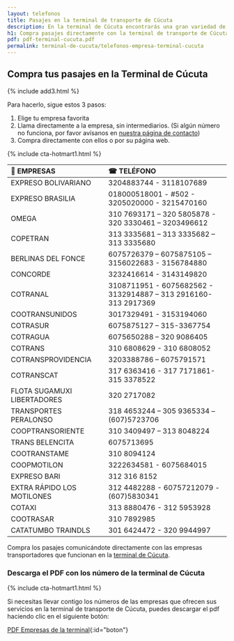 ```yaml
---
layout: telefonos
title: Pasajes en la terminal de transporte de Cúcuta
description: En la terminal de Cúcuta encontrarás una gran variedad de empresas que ofrecen diferentes opciones y tarifas. Elige la que mejor se adapte a tus necesidades.
h1: Compra pasajes directamente con la terminal de transporte de Cúcuta
pdf: pdf-terminal-cucuta.pdf
permalink: terminal-de-cucuta/telefonos-empresa-terminal-cucuta
---
```

## Compra tus pasajes en la Terminal de Cúcuta

{% include add3.html %}

Para hacerlo, sigue estos 3 pasos:

1. Elige tu empresa favorita
2. Llama directamente a la empresa, sin intermediarios. (Si algún número no funciona, por favor avísanos en [nuestra página de contacto]({{'contacto'|relative_url}}))
3. Compra directamente con ellos o por su página web.

{% include cta-hotmart1.html %}

|🚌 EMPRESAS | ☎ TELÉFONO |
| :--- | :--- |
| EXPRESO BOLIVARIANO | 3204883744 - 3118107689 |
| EXPRESO BRASILIA | 018000518001 - #502 - 3205020000 - 3215470160 |
| OMEGA | 310 7693171 – 320 5805878 - 320 3330461 – 3203496612 |
| COPETRAN | 313 3335681 – 313 3335682 – 313 3335680 |
| BERLINAS DEL FONCE | 6075726379 – 6075875105 – 3156022683 - 3156784880 |
| CONCORDE | 3232416614 - 3143149820 |
| COTRANAL | 3108711951 - 6075682562 - 3132914887 – 313 2916160- 313 2917369 |
| COOTRANSUNIDOS | 3017329491 - 3153194060 |
| COTRASUR | 6075875127 – 315-3367754 |
| COTRAGUA | 6075650288 – 320 9086405 |
| COTRANS | 310 6808629 - 310 6808052 |
| COTRANSPROVIDENCIA | 3203388786 – 6075791571 |
| COTRANSCAT | 317 6363416 - 317 7171861- 315 3378522 |
| FLOTA SUGAMUXI LIBERTADORES | 320 2717082 |
| TRANSPORTES PERALONSO | 318 4653244 – 305 9365334 – (607)5723706 |
| COOPTRANSORIENTE | 310 3409497 – 313 8048224 |
| TRANS BELENCITA | 6075713695 |
| COOTRANSTAME | 310 8094124 |
| COOPMOTILON | 3222634581 - 6075684015 |
| EXPRESO BARI | 312 316 8152 |
| EXTRA RÁPIDO LOS MOTILONES | 312 4482288 - 60757212079 - (607)5830341 |
| COTAXI | 313 8880476 - 312 5953928 |
| COOTRASAR | 310 7892985 |
| CATATUMBO TRAINDLS | 301 6424472 - 320 9944997 |

Compra los pasajes comunicándote directamente con las empresas transportadores que funcionan en la [terminal de Cúcuta]({{'terminal-de-cucuta'|relative_url}} "Terminal de Cúcuta").

### Descarga el PDF con los número de la terminal de Cúcuta

{% include cta-hotmart1.html %}

Si necesitas llevar contigo los números de las empresas que ofrecen sus servicios en la terminal de transporte de Cúcuta, puedes descargar el pdf haciendo clic en el siguiente botón:

[PDF Empresas de la terminal]({{'assets/pdf-terminal-cucuta.pdf'|relative_url}}){:id="boton"}

